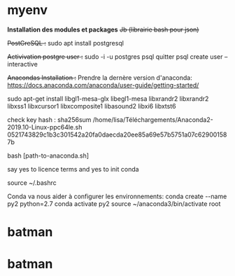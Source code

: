 # myenv
**Installation des modules et packages**
~~Jb (librairie bash pour json)~~

~~PostGreSQL :~~
sudo apt install postgresql

~~Activivation postgre user :~~
sudo -i -u postgres
psql
quitter psql
create user –interactive

~~Anacondas Installation :~~
Prendre la dernère version d'anaconda:
<https://docs.anaconda.com/anaconda/user-guide/getting-started/>

sudo apt-get install libgl1-mesa-glx libegl1-mesa libxrandr2 libxrandr2 libxss1 libxcursor1 libxcomposite1 libasound2 libxi6 libxtst6

check key hash :
sha256sum /home/lisa/Téléchargements/Anaconda2-2019.10-Linux-ppc64le.sh
0521743829c1b3c301542a20fa0daecda20ee85a69e57b5751a07c629001587b

bash [path-to-anaconda.sh]

say yes to licence terms and yes to init conda

source ~/.bashrc

Conda va nous aider à configurer les environnements:
conda create --name py2 python=2.7
conda activate py2
source ~/anaconda3/bin/activate root
# batman
# batman
